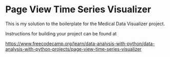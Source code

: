 # Page View Time Series Visualizer

This is my solution to the boilerplate for the Medical Data Visualizer project. 

Instructions for building your project can be found at 

https://www.freecodecamp.org/learn/data-analysis-with-python/data-analysis-with-python-projects/page-view-time-series-visualizer
